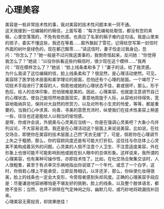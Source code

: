 # 心理美容

美容是一桩非常技术性的事，我对美容的技术性问题本来一窍不通。  
这天我接到一位编辑的约稿信，上面写着：“每次去编甸处取信，都没有您的来稿，心里空落落的，不免有些伤感。也真应了名家的稿子难约这句话。我是山里来的孩子，委实不懂这些，我还在等着……窗外飘起了雪花，记得给您写第一封信时外面的树叶是绿色的，现在都己飘零……”读这信时，妻子恰走过我身边，忽问：“你怎么了？”她一般是不过问我这类事的，我倒奇怪起来，反问她：“你觉得我怎么了？”她说：“以往你拆看这些约稿信时，很少现在这个模样……”我再问：“现在模样怎么了？”她说：“脸上线条柔和多了！”妻子的话，给了我灵感。  
为什么我读了这位编辑的信，脸上线条柔和了？很显然，是心理活动使然。可见，美容除了医学技术层面和美学理论的层面，恐怕还有个心理的层面。一个竭尽了一切技术手段进行了美容的人，倘若他或她的心理状态不佳，甚或很坏，那么，形于色后，给人的总体印象，恐怕很难是美的。因此，心理美容，也就是注意调节自己的心理状态，使自己能坦然地直面现实，善意地周旋于人际，从容地对待得失，宽容地吸纳异见，保持对大自然的欣赏力，以及对所有小生灵的怜爱，等等，都是重要的。当我们心中求真、向善、寻美的意愿充沛时，纵使我们在技术性美容上稍差一些，往往也还是能给人以相当的愉悦感。  
是呀，你或许会说，外貌美与心灵美应当统一，你是在强调心灵美吧？大象小鸟并列议论，不大容易说清。我还是在心理活动这个层面上来说说美容。比如说，在社交场合，即使你在美容的技术层面上己然“天衣无缝”了，可是，倘若你在心理调节上失之于粗陋，那么，你的容颜风度还是有可能大打折扣。这往往与你总体上心灵美不美构成着另外的问题。心灵美的人倘不注意个人卫生、不注意适度美容，外在形象上也很可能不可能影响到他或她在别人眼中的总体形象。这样说来，我所谓的心理美容，也有某种可操作性，亦即技术性了。比如，在社交场合聚集交谈时，人人很粗鲁，甚至于有点幸灾乐祸地指出你说错了一个年代，或念了一个白字，这时，你倘若心理上不能承受，立即反唇相讥，以牙还牙，那么，你纵使化妆得很美，脸上的线条也一定会大变形，令旁观者感到失却风度。正确的心理美容手段应是：尽量谦逊地容纳哪怕是不堪友好的挑剔，脸上的线条，以及整个肢体语言，都绝不变形；当然，也并不排除在气定神闲之际，幽默几句，或巧妙地将疏漏找补回来。  
心理美容无需投资，却效果绝佳！
  
